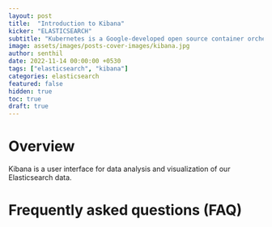 ```yaml
---
layout: post
title:  "Introduction to Kibana"
kicker: "ELASTICSEARCH"
subtitle: "Kubernetes is a Google-developed open source container orchestration platform for managing microservices or containerized applications across a distributed cluster of nodes."
image: assets/images/posts-cover-images/kibana.jpg
author: senthil
date: 2022-11-14 00:00:00 +0530
tags: ["elasticsearch", "kibana"]
categories: elasticsearch
featured: false
hidden: true
toc: true
draft: true
---
```


# Overview

Kibana is a user interface for data analysis and visualization of our Elasticsearch data. 

# Frequently asked questions (FAQ)

